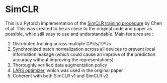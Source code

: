# SimCLR

This is a Pytorch implementation of the [SimCLR training procedure](https://arxiv.org/abs/2002.05709) by Chen et al. This was created to be as close to the original code and paper as possible, while still easy to use and understandable. Main features are :

1. Distributed training across multiple GPUs/TPUs
2. Synchronized batch normalization across all devices to prevent local information leakage (which could cause an improve of the prediction accuracy without improving the representations)
3. Thoroughly verified data augmentation policy
4. [LARS optimizer](https://arxiv.org/pdf/1708.03888.pdf), which was used in the original paper
5. Coherent with both SimCLR v1 and SimCLR v2
